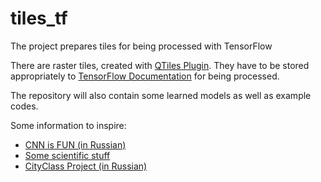 # tiles_tf
The project prepares tiles for being processed with TensorFlow


There are raster tiles, created with [QTiles Plugin](https://github.com/nextgis/QTiles).
They have to be stored appropriately to [TensorFlow Documentation](http://tflearn.org/data_utils/#image-preloader) for being processed.

The repository will also contain some learned models as well as example codes.


Some information to inspire:
* [CNN is FUN (in Russian)](https://algotravelling.com/ru/%D0%BC%D0%B0%D1%88%D0%B8%D0%BD%D0%BD%D0%BE%D0%B5-%D0%BE%D0%B1%D1%83%D1%87%D0%B5%D0%BD%D0%B8%D0%B5-%D1%8D%D1%82%D0%BE-%D0%B2%D0%B5%D1%81%D0%B5%D0%BB%D0%BE-3/)
* [Some scientific stuff](https://www.int-arch-photogramm-remote-sens-spatial-inf-sci.net/XLII-1-W1/653/2017/isprs-archives-XLII-1-W1-653-2017.pdf)
* [CityClass Project (in Russian)](https://medium.com/@romankuchukov/cityclass-project-37a9ebaa1df7)

